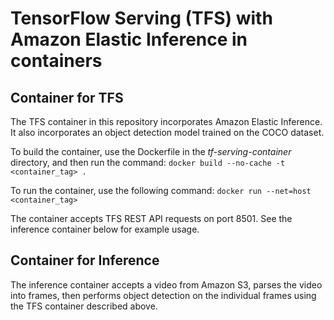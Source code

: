 # TensorFlow Serving (TFS) with Amazon Elastic Inference in containers

## Container for TFS

The TFS container in this repository incorporates Amazon Elastic Inference.  It also incorporates an object detection model trained on the COCO dataset.

To build the container, use the Dockerfile in the *tf-serving-container* directory, and then run the command:
`docker build --no-cache -t <container_tag> .`

To run the container, use the following command:
`docker run --net=host <container_tag>`

The container accepts TFS REST API requests on port 8501.  See the inference container below for example usage.


## Container for Inference

The inference container accepts a video from Amazon S3, parses the video into frames, then performs object detection on the individual frames using the TFS container described above.

